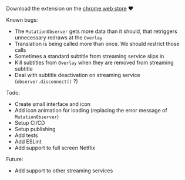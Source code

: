 Download the extension on the [chrome web store](https://chrome.google.com/webstore/detail/mophilpmoddkikifoloihkgcfofgmekj/preview?hl=en-GB&authuser=0) ♥

Known bugs:
- The `MutationObserver` gets more data than it should, that retriggers unnecessary redraws at the `Overlay`
- Translation is being called more than once. We should restrict those calls
- Sometimes a standard subtitle from streaming service slips in
- Kill subtitles from `Overlay` when they are removed from streaming subtitle
- Deal with subtitle deactivation on streaming service (`observer.disconnect()` ?)

Todo:
- Create small interface and icon
- Add icon animation for loading (replacing the error message of `MutationObserver`)
- Setup CI/CD
- Setup publishing
- Add tests
- Add ESLint
- Add support to full screen Netflix

Future:
- Add support to other streaming services
